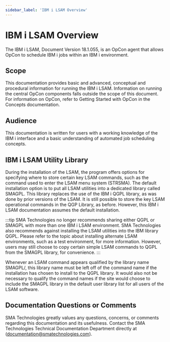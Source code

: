 ```yaml
---
sidebar_label: 'IBM i LSAM Overview'
---
```


# IBM i LSAM Overview

The IBM i LSAM, Document Version 18.1.055, is an OpCon agent that allows OpCon to schedule IBM i jobs within an IBM i environment.

## Scope
This documentation provides basic and advanced, conceptual and procedural information for running the IBM i LSAM. Information on running the central OpCon components falls outside the scope of this document. For information on OpCon, refer to Getting Started with OpCon in the Concepts documentation.

## Audience
This documentation is written for users with a working knowledge of the IBM i interface and a basic understanding of automated job scheduling concepts.

## IBM i LSAM Utility Library
During the installation of the LSAM, the program offers options for specifying where to store certain key LSAM commands, such as the command used to enter the LSAM menu system (STRSMA). The default installation option is to put all LSAM utilities into a dedicated library called SMAGPL. This library replaces  the use of the IBM i QGPL library, as was done by prior versions of the LSAM. It is still possible to store the key LSAM operational commands in the QGP Library, as before. However, this IBM i LSAM documentation assumes the default installation.

:::tip
SMA Technologies no longer recommends sharing either QGPL or SMAGPL with more than one IBM i LSAM environment. SMA Technologies also recommends against installing the LSAM utilities into the IBM library QGPL. Please refer to the topic about installing alternate LSAM environments, such as a test environment, for more information. However, users may still choose to copy certain simple LSAM commands to QGPL from the SMAGPL library, for convenience.
:::

Whenever an LSAM command appears qualified by the library name SMAGPL/, this library name must be left off of the command name if the installation has chosen to install to the QGPL library. It would also not be necessary to qualify the command names if the site would choose to include the SMAGPL library in the default user library list for all users of the LSAM software.

## Documentation Questions or Comments
SMA Technologies greatly values any questions, concerns, or comments regarding this documentation and its usefulness. Contact the SMA Technologies Technical Documentation Department directly at (<a href="mailto:documentation@smatechnologies.com">documentation@smatechnologies.com</a>).

